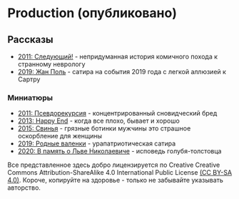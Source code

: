 # Production (опубликовано)

## Рассказы

- [2011: Следующий!](2_Prod/110707_TKSB_Следующий.md) - непридуманная история комичного похода к странному неврологу
- [2019: Жан Поль](2_Prod/190828_TKSB_Jean_Paul.md) - сатира на события 2019 года с легкой аллюзией к Сартру

### Миниатюры

- [2011: Псевдорекурсия](2_Prod/110718_TKSB_Псевдорекурсия.md) - концентрированный сновидческий бред
- [2013: Happy End](2_Prod/131027_TKSB_Happy_End.md) - когда все плохо, бывает и хорошо
- [2015: Свинья](2_Prod/150309_TKSB_Свинья.md) - грязные ботинки мужчины это страшное оскорбление для женщины
- [2019: Родные валенки](2_Prod/190810_TKSB_Родные_валенки.md) - урапатриотическая сатира
- [2020: В память о Льве Николаевиче](2_Prod/201130_TKSB_In_the_name_of_Leo_Tolstoy.md) - исповедь голубя-толстовца

Все представленное здесь добро лицензируется по Creative Creative Commons Attribution-ShareAlike 4.0 International Public License [(CC BY-SA 4.0)](https://creativecommons.org/licenses/by-sa/4.0). Короче, копируйте на здоровье - только не забывайте указывать авторство.
